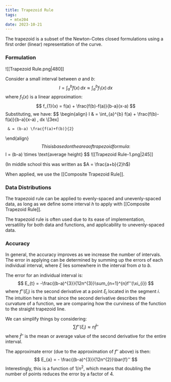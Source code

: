 ```yaml
---
title: Trapezoid Rule
tags:
  - mte204
date: 2023-10-21
---
```

The trapezoid is a subset of the Newton-Cotes closed formulations using a first order (linear) representation of the curve.

### Formulation

![[Trapezoid Rule.png|480]]

Consider a small interval between $a$ and $b$:
$$
I = \int_{a}^{b} f(x) \, dx \approx \int_{a}^{b} f_{1}(x) \, dx  
$$
where $f_{1}(x)$ is a linear approximation:
$$
f_{1}(x) = f(a) + \frac{f(b)-f(a)}{b-a}(x-a)
$$
Substituting, we have:
$$
\begin{align}
I   & = \int_{a}^{b} f(a) + \frac{f(b)-f(a)}{b-a}(x-a) \, dx  \\[3ex] 

	 & = (b-a) \frac{f(a)+f(b)}{2}
\end{align}
$$
This is based on the area of trapezoid formula:
$$
I = (b-a) \times \text{average height}
$$
![[Trapezoid Rule-1.png|245]]

(In middle school this was written as $A = \frac{a+b}{2}h$)

When applied, we use the [[Composite Trapezoid Rule]].

### Data Distributions

The trapezoid rule can be applied to evenly-spaced and unevenly-spaced data, as long as we define some interval $h$ to apply with [[Composite Trapezoid Rule]].

The trapezoid rule is often used due to its ease of implementation, versatility for both data and functions, and applicability to unevenly-spaced data.

### Accuracy
In general, the accuracy improves as we increase the number of intervals. The error in applying can be determined by summing up the errors of each individual interval, where $\xi$ lies somewhere in the interval from $a$ to $b$.

The error for an individual interval is:
$$
E_{t} = -\frac{(b-a)^{3}}{12n^{3}}\sum_{n=1}^{n}f''(\xi_{i})
$$
where $f''(\xi_{i})$ is the second derivative at a point $\xi_{i}$ located in the segment $i$. The intuition here is that since the second derivative describes the curvature of a function, we are comparing how the curviness of the function to the straight trapezoid line.

We can simplify things by considering:
$$
\sum f''(\xi_{i}) \approx n \bar{f}''
$$
where $\bar{f}''$ is the mean or average value of the second derivative for the entire interval.

The approximate error (due to the approximation of $f''$ above) is then:
$$
E_{a} = - \frac{(b-a)^{3}}{12n^{2}}\bar{f}''
$$
Interestingly, this is a function of $1 / n^{2}$, which means that doubling the number of points reduces the error by a factor of $4$.